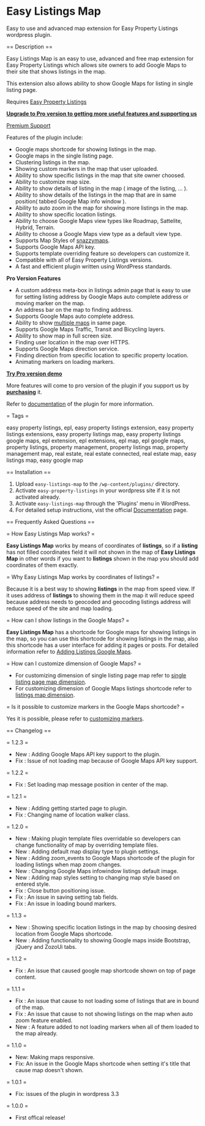 # Easy Listings Map

Easy to use and advanced map extension for Easy Property Listings wordpress plugin.

== Description ==

Easy Listings Map is an easy to use, advanced and free map extension for Easy Property Listings which allows site owners to add Google Maps to their site that shows listings in the map.

This extension also allows ability to show Google Maps for listing in single listing page.

Requires [Easy Property Listings](https://wordpress.org/plugins/easy-property-listings/)

**[Upgrade to Pro version to getting more useful features and supporting us](http://www.asanaplugins.com/products/easy-listings-map-pro/)**

[Premium Support](https://asanaplugins.freshdesk.com/support/tickets/new)

Features of the plugin include:

* Google maps shortcode for showing listings in the map.
* Google maps in the single listing page.
* Clustering listings in the map.
* Showing custom markers in the map that user uploaded.
* Ability to show specific listings in the map that site owner choosed.
* Ability to customize map size.
* Ability to show details of listing in the map ( image of the listing, ... ).
* Ability to show details of the listings in the map that are in same position( tabbed Google Map info window ).
* Ability to auto zoom in the map for showing more listings in the map.
* Ability to show specific location listings.
* Ability to choose Google Maps view types like Roadmap, Sattelite, Hybrid, Terrain.
* Ability to choose a Google Maps view type as a default view type.
* Supports Map Styles of [snazzymaps](https://snazzymaps.com/).
* Supports Google Maps API key.
* Supports template overriding feature so developers can customize it.
* Compatible with all of Easy Property Listings versions.
* A fast and efficient plugin written using WordPress standards.

**Pro Version Features**

* A custom address meta-box in listings admin page that is easy to use for setting listing address by Google Maps auto complete address or moving marker on the map.
* An address bar on the map to finding address.
* Supports Google Maps auto complete address.
* Ability to show [multiple maps](http://www.demos.asanaplugins.com/multiple-maps/) in same page.
* Supports Google Maps Traffic, Transit and Bicycling layers.
* Ability to show map in full screen size.
* Finding user location in the map over HTTPS.
* Supports Google Maps direction service.
* Finding direction from specific location to specific property location.
* Animating markers on loading markers.

**[Try Pro version demo](http://www.demos.asanaplugins.com/)**

More features will come to pro version of the plugin if you support us by **[purchasing](http://www.asanaplugins.com/products/easy-listings-map-pro/)** it.

Refer to [documentation](https://asanaplugins.freshdesk.com/support/solutions/16000037719) of the plugin for more information.

= Tags =

easy property listings, epl, easy property listings extension, easy property listings extensions, easy property listings map, 
easy property listings google maps, epl extension, epl extensions, epl map, epl google maps, property listings, property management, 
property listings map, property management map, real estate, real estate connected, real estate map, easy listings map, easy google map

== Installation ==

1. Upload `easy-listings-map` to the `/wp-content/plugins/` directory.
2. Activate `easy-property-listings` in your wordpress site if it is not activated already.
3. Activate `easy-listings-map` through the 'Plugins' menu in WordPress.
4. For detailed setup instructions, vist the official [Documentation](http://codewp.github.io/easy-listings-map/doc/) page.

== Frequently Asked Questions ==

= How Easy Listings Map works? =

**Easy Listings Map** works by means of coordinates of **listings**, so if a **listing** has not filled coordinates field it will not shown in the map of **Easy Listings Map** in other words if you want to **listings** shown in the map you should add coordinates of them exactly.

= Why Easy Listings Map works by coordinates of listings? =

Because it is a best way to showing **listings** in the map from speed view. If it uses address of **listings** to showing them in the map it will reduce speed because address needs to geocoded and geocoding listings address will reduce speed of the site and map loading.

= How can I show listings in the Google Maps? =

**Easy Listings Map** has a shortcode for Google maps for showing listings in the map, so you can use this shortcode for showing listings in the map, also this shortcode has a user interface for adding it pages or posts. For detailed information refer to [Adding Listings Google Maps](http://codewp.github.io/easy-listings-map/doc/plugin-shortcodes/#how-to-create-a-map-for-showing-listings-).

= How can I customize dimension of Google Maps? =

* For customizing dimension of single listing page map refer to [single listing page map dimension](http://codewp.github.io/easy-listings-map/doc/plugin-settings/#general-tab-items-description-).
* For customizing dimension of Google Maps listings shortcode refer to [listings map dimension](http://codewp.github.io/easy-listings-map/doc/plugin-shortcodes/#shortcode-form-items-description-).

= Is it possible to customize markers in the Google Maps shortcode? =

Yes it is possible, please refer to [customizing markers](http://codewp.github.io/easy-listings-map/doc/plugin-settings/#markers-tab-of-settings-menu-).

== Changelog ==

= 1.2.3 =

* New : Adding Google Maps API key support to the plugin.
* Fix : Issue of not loading map because of Google Maps API key support.

= 1.2.2 =

* Fix : Set loading map message position in center of the map.

= 1.2.1 =

* New : Adding getting started page to plugin.
* Fix : Changing name of location walker class.

= 1.2.0 =

* New : Making plugin template files overridable so developers can change functionality of map by overriding template files.
* New : Adding default map display type to plugin settings.
* New : Adding zoom_events to Google Maps shortcode of the plugin for loading listings when map zoom changes.
* New : Changing Google Maps infowindow listings default image.
* New : Adding map styles setting to changing map style based on entered style.
* Fix : Close button positioning issue.
* Fix : An issue in saving setting tab fields.
* Fix : An issue in loading bound markers.

= 1.1.3 =

* New : Showing specific location listings in the map by choosing desired location from Google Maps shortcode.
* New : Adding functionality to showing Google maps inside Bootstrap, jQuery and ZozoUi tabs.

= 1.1.2 =

* Fix : An issue that caused google map shortcode shown on top of page content.

= 1.1.1 =

* Fix : An issue that cause to not loading some of listings that are in bound of the map.
* Fix : An issue that cause to not showing listings on the map when auto zoom feature enabled.
* New : A feature added to not loading markers when all of them loaded to the map already.

= 1.1.0 =

* New: Making maps responsive.
* Fix: An issue in the Google Maps shortcode when setting it's title that cause map doesn't shown.

= 1.0.1 =

* Fix: issues of the plugin in wordpress 3.3

= 1.0.0 =

* First offical release!
